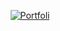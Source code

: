 <p align="center">
  <a href="https://iesmeralda.github.io">
    <img src="https://img.shields.io/badge/Visit%20My%20Portfolio-6D64B5?style=for-the-badge" alt="Portfoli"/>
  </a>
</p>
